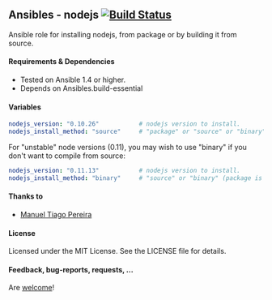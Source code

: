 ## Ansibles - nodejs [![Build Status](https://travis-ci.org/Ansibles/nodejs.png)](https://travis-ci.org/Ansibles/nodejs)

Ansible role for installing nodejs, from package or by building it from source.


#### Requirements & Dependencies
- Tested on Ansible 1.4 or higher.
- Depends on Ansibles.build-essential


#### Variables

```yaml
nodejs_version: "0.10.26"           # nodejs version to install.
nodejs_install_method: "source"     # "package" or "source" or "binary"
```

For "unstable" node versions (0.11), you may wish to use "binary" if you don't want to compile from source:

```yaml
nodejs_version: "0.11.13"           # nodejs version to install.
nodejs_install_method: "binary"     # "source" or "binary" (package is not available for 0.11)
```

#### Thanks to
- [Manuel Tiago Pereira](https://github.com/mtpereira)


#### License

Licensed under the MIT License. See the LICENSE file for details.


#### Feedback, bug-reports, requests, ...

Are [welcome](https://github.com/ansibles/nodejs/issues)!
